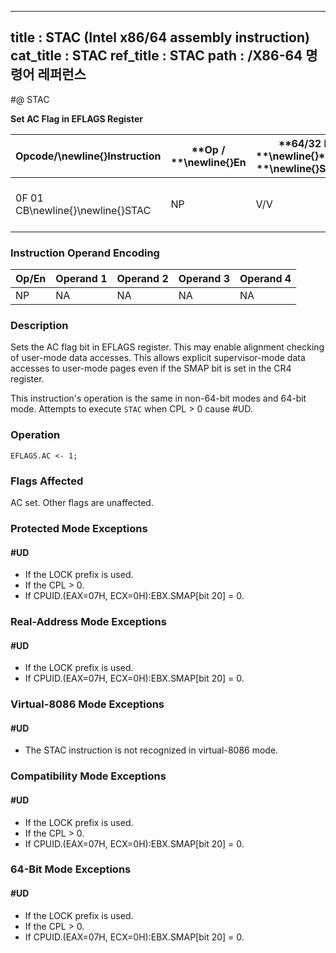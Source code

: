 ----------------------------
title : STAC (Intel x86/64 assembly instruction)
cat_title : STAC
ref_title : STAC
path : /X86-64 명령어 레퍼런스
----------------------------
#@ STAC

**Set AC Flag in EFLAGS Register**

|**Opcode/**\newline{}**Instruction**|**Op / **\newline{}**En**|**64/32 bit **\newline{}**Mode **\newline{}**Support**|**CPUID **\newline{}**Feature **\newline{}**Flag**|**Description**|
|------------------------------------|-------------------------|------------------------------------------------------|--------------------------------------------------|---------------|
|0F 01 CB\newline{}\newline{}STAC|NP|V/V|SMAP|Set the AC flag in the EFLAGS register.|
### Instruction Operand Encoding


|Op/En|Operand 1|Operand 2|Operand 3|Operand 4|
|-----|---------|---------|---------|---------|
|NP|NA|NA|NA|NA|
### Description


Sets the AC flag bit in EFLAGS register. This may enable alignment checking of user-mode data accesses. This allows explicit supervisor-mode data accesses to user-mode pages even if the SMAP bit is set in the CR4 register.

This instruction's operation is the same in non-64-bit modes and 64-bit mode. Attempts to execute `STAC` when CPL > 0 cause #UD.


### Operation

```info-verb
EFLAGS.AC <- 1;
```
### Flags Affected


AC set. Other flags are unaffected.


### Protected Mode Exceptions

#### #UD
* If the LOCK prefix is used.
* If the CPL > 0.
* If CPUID.(EAX=07H, ECX=0H):EBX.SMAP[bit 20] = 0.

### Real-Address Mode Exceptions

#### #UD
* If the LOCK prefix is used.
* If CPUID.(EAX=07H, ECX=0H):EBX.SMAP[bit 20] = 0.

### Virtual-8086 Mode Exceptions

#### #UD
* The STAC instruction is not recognized in virtual-8086 mode.

### Compatibility Mode Exceptions

#### #UD
* If the LOCK prefix is used.
* If the CPL > 0.
* If CPUID.(EAX=07H, ECX=0H):EBX.SMAP[bit 20] = 0.

### 64-Bit Mode Exceptions

#### #UD
* If the LOCK prefix is used.
* If the CPL > 0.
* If CPUID.(EAX=07H, ECX=0H):EBX.SMAP[bit 20] = 0.
